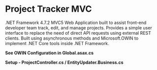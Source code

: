 # Project Tracker MVC

.NET Framework 4.7.2 MVC5 Web Application built to assist front-end developer team track, edit, and manage projects.
Provides a simple user interface to replace the need of direct API requests using external REST clients.
Built using asynchronous methods and Microsoft.OWIN to implement .NET Core tools inside .NET Framework.

**See OWIN Configuration in Global.asax.cs**

**Setup - ProjectController.cs / EntityUpdater.Business.cs**
